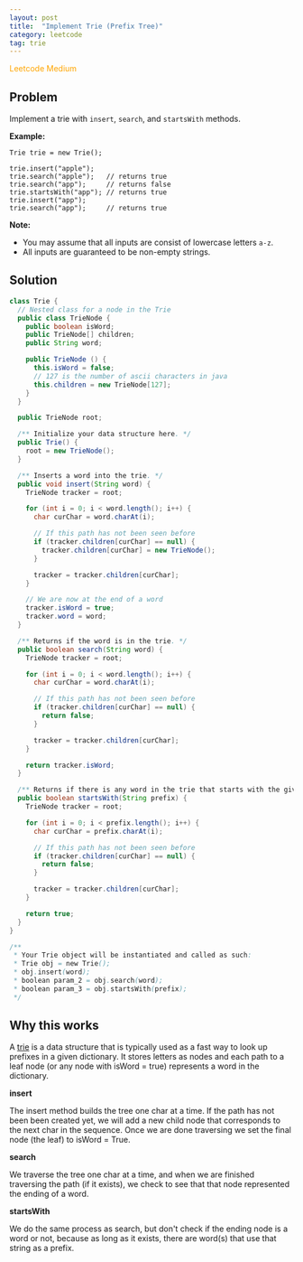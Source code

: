 ```yaml
---
layout: post
title:  "Implement Trie (Prefix Tree)"
category: leetcode
tag: trie
---
```


<span style="color:orange;">Leetcode Medium</span>

## Problem

Implement a trie with `insert`, `search`, and `startsWith` methods.

**Example:**

```
Trie trie = new Trie();

trie.insert("apple");
trie.search("apple");   // returns true
trie.search("app");     // returns false
trie.startsWith("app"); // returns true
trie.insert("app");   
trie.search("app");     // returns true
```

**Note:**

- You may assume that all inputs are consist of lowercase letters `a-z`.
- All inputs are guaranteed to be non-empty strings.

## Solution

```java
class Trie {
  // Nested class for a node in the Trie
  public class TrieNode {
    public boolean isWord;
    public TrieNode[] children;
    public String word;

    public TrieNode () {
      this.isWord = false;
      // 127 is the number of ascii characters in java
      this.children = new TrieNode[127];
    }
  }

  public TrieNode root;

  /** Initialize your data structure here. */
  public Trie() {
    root = new TrieNode();
  }

  /** Inserts a word into the trie. */
  public void insert(String word) {
    TrieNode tracker = root;

    for (int i = 0; i < word.length(); i++) {
      char curChar = word.charAt(i);

      // If this path has not been seen before
      if (tracker.children[curChar] == null) {
        tracker.children[curChar] = new TrieNode();
      }

      tracker = tracker.children[curChar];
    }

    // We are now at the end of a word
    tracker.isWord = true;
    tracker.word = word;
  }

  /** Returns if the word is in the trie. */
  public boolean search(String word) {
    TrieNode tracker = root;

    for (int i = 0; i < word.length(); i++) {
      char curChar = word.charAt(i);

      // If this path has not been seen before
      if (tracker.children[curChar] == null) {
        return false;
      }

      tracker = tracker.children[curChar];
    }

    return tracker.isWord;
  }

  /** Returns if there is any word in the trie that starts with the given prefix. */
  public boolean startsWith(String prefix) {
    TrieNode tracker = root;

    for (int i = 0; i < prefix.length(); i++) {
      char curChar = prefix.charAt(i);

      // If this path has not been seen before
      if (tracker.children[curChar] == null) {
        return false;
      }

      tracker = tracker.children[curChar];
    }

    return true;
  }
}

/**
 * Your Trie object will be instantiated and called as such:
 * Trie obj = new Trie();
 * obj.insert(word);
 * boolean param_2 = obj.search(word);
 * boolean param_3 = obj.startsWith(prefix);
 */
```

## Why this works

A [trie](https://en.wikipedia.org/wiki/Trie) is a data structure that is typically used as a fast way to look up prefixes in a given dictionary. It stores letters as nodes and each path to a leaf node (or any node with isWord = true) represents a word in the dictionary.

**insert**

The insert method builds the tree one char at a time. If the path has not been been created yet, we will add a new child node that corresponds to the next char in the sequence. Once we are done traversing we set the final node (the leaf) to isWord = True.

**search**

We traverse the tree one char at a time, and when we are finished traversing the path (if it exists), we check to see that that node represented the ending of a word.

**startsWith**

We do the same process as search, but don't check if the ending node is a word or not, because as long as it exists, there are word(s) that use that string as a prefix.
